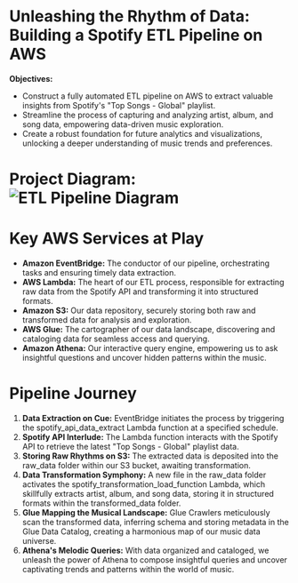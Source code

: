 # Unleashing the Rhythm of Data: Building a Spotify ETL Pipeline on AWS 
**Objectives:**
- Construct a fully automated ETL pipeline on AWS to extract valuable insights from Spotify's "Top Songs - Global" playlist.
- Streamline the process of capturing and analyzing artist, album, and song data, empowering data-driven music exploration.
- Create a robust foundation for future analytics and visualizations, unlocking a deeper understanding of music trends and preferences.
# Project Diagram:![ETL Pipeline Diagram](https://github.com/diegovasquezgonzalez/spotify_etl_data_pipeline/assets/113812579/75042fa7-7af1-4949-a150-431fd135ceaf)
# Key AWS Services at Play 
- **Amazon EventBridge:** The conductor of our pipeline, orchestrating tasks and ensuring timely data extraction.
- **AWS Lambda:** The heart of our ETL process, responsible for extracting raw data from the Spotify API and transforming it into structured formats.
- **Amazon S3:** Our data repository, securely storing both raw and transformed data for analysis and exploration.
- **AWS Glue:** The cartographer of our data landscape, discovering and cataloging data for seamless access and querying.
- **Amazon Athena:** Our interactive query engine, empowering us to ask insightful questions and uncover hidden patterns within the music.
# Pipeline Journey
1. **Data Extraction on Cue:** EventBridge initiates the process by triggering the spotify_api_data_extract Lambda function at a specified schedule.
2. **Spotify API Interlude:** The Lambda function interacts with the Spotify API to retrieve the latest "Top Songs - Global" playlist data.
3. **Storing Raw Rhythms on S3:** The extracted data is deposited into the raw_data folder within our S3 bucket, awaiting transformation.
4. **Data Transformation Symphony:** A new file in the raw_data folder activates the spotify_transformation_load_function Lambda, which skillfully extracts artist, album, and song data, storing it in structured formats within the transformed_data folder.
5. **Glue Mapping the Musical Landscape:** Glue Crawlers meticulously scan the transformed data, inferring schema and storing metadata in the Glue Data Catalog, creating a harmonious map of our music data universe.
6. **Athena's Melodic Queries:** With data organized and cataloged, we unleash the power of Athena to compose insightful queries and uncover captivating trends and patterns within the world of music.
